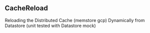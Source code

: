 ## CacheReload
Reloading the Distributed Cache (memstore gcp) Dynamically from Datastore (unit tested with Datastore mock)
